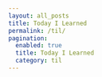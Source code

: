 ```yaml
---
layout: all_posts
title: Today I Learned 
permalink: /til/
pagination:
  enabled: true
  title: Today I Learned
  category: til
---
```

